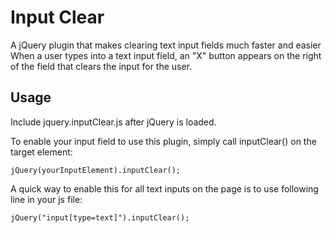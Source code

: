 # Input Clear
A jQuery plugin that makes clearing text input fields much faster and easier
When a user types into a text input field, an "X" button appears on the right of the field that
clears the input for the user.
## Usage
Include jquery.inputClear.js after jQuery is loaded.

To enable your input field to use this plugin, simply call inputClear() on the target element:

    jQuery(yourInputElement).inputClear();
    
A quick way to enable this for all text inputs on the page is to use following line in your js file:

    jQuery("input[type=text]").inputClear();

